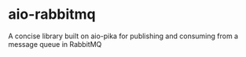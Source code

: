 # aio-rabbitmq
A concise library built on aio-pika for publishing and consuming from a message queue in RabbitMQ
